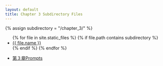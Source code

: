 ```yaml
---
layout: default
title: Chapter 3 Subdirectory Files
---
```

{% assign subdirectory = "/chapter_3/" %}
<ul>
{% for file in site.static_files %}
  {% if file.path contains subdirectory %}
    <li><a href="{{ site.baseurl }}{{ file.path }}">{{ file.name }}</a></li>
  {% endif %}
{% endfor %}
</ul>

- [第３章Prompts](prompts3.md)